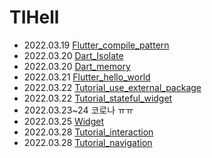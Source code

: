 # TIHell

- 2022.03.19 [Flutter_compile_pattern](https://github.com/DaeyoungHwang/TIHell/blob/main/Flutter/Flutter_compile_pattern.md)
- 2022.03.20 [Dart_Isolate](https://github.com/DaeyoungHwang/TIHell/blob/main/Flutter/Dart_Isolate.md)
- 2022.03.20 [Dart_memory](https://github.com/DaeyoungHwang/TIHell/blob/main/Flutter/Dart_memory.md)
- 2022.03.21 [Flutter_hello_world](https://github.com/DaeyoungHwang/TIHell/blob/main/Flutter/Tutorial_hollo_world.md)
- 2022.03.22 [Tutorial_use_external_package](https://github.com/DaeyoungHwang/TIHell/blob/main/Flutter/Tutorial_use_external_package.md)
- 2022.03.22 [Tutorial_stateful_widget](https://github.com/DaeyoungHwang/TIHell/blob/main/Flutter/Tutorial_stateful_widget.md)
- 2022.03.23~24 코로나 ㅠㅠ
- 2022.03.25 [Widget](https://github.com/DaeyoungHwang/TIHell/blob/main/Flutter/widget.md)
- 2022.03.28 [Tutorial_interaction](https://github.com/DaeyoungHwang/TIHell/blob/main/Flutter/Tutorial_interaction.md)
- 2022.03.28 [Tutorial_navigation](https://github.com/DaeyoungHwang/TIHell/blob/main/Flutter/Tutorial_navigation.md)
